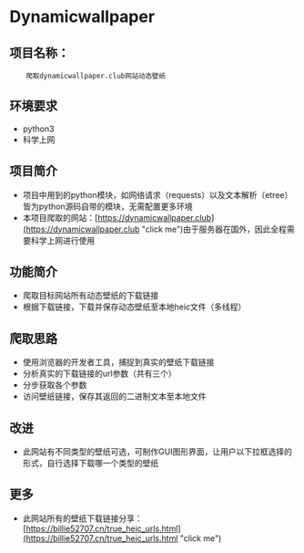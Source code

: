 # Dynamicwallpaper

项目名称：
---
        爬取dynamicwallpaper.club网站动态壁纸


环境要求
---
- python3
- 科学上网


项目简介
---
- 项目中用到的python模块，如网络请求（requests）以及文本解析（etree）皆为python源码自带的模块，无需配置更多环境<br>
- 本项目爬取的网站：[https://dynamicwallpaper.club](https://dynamicwallpaper.club "click me")由于服务器在国外，因此全程需要科学上网进行使用


功能简介
---
- 爬取目标网站所有动态壁纸的下载链接
- 根据下载链接，下载并保存动态壁纸至本地heic文件（多线程）


爬取思路
---
- 使用浏览器的开发者工具，捕捉到真实的壁纸下载链接<br>
- 分析真实的下载链接的url参数（共有三个）<br>
- 分步获取各个参数<br>
- 访问壁纸链接，保存其返回的二进制文本至本地文件


改进
---
- 此网站有不同类型的壁纸可选，可制作GUI图形界面，让用户以下拉框选择的形式，自行选择下载哪一个类型的壁纸


更多
---
- 此网站所有的壁纸下载链接分享：[https://billie52707.cn/true_heic_urls.html](https://billie52707.cn/true_heic_urls.html "click me")

    
